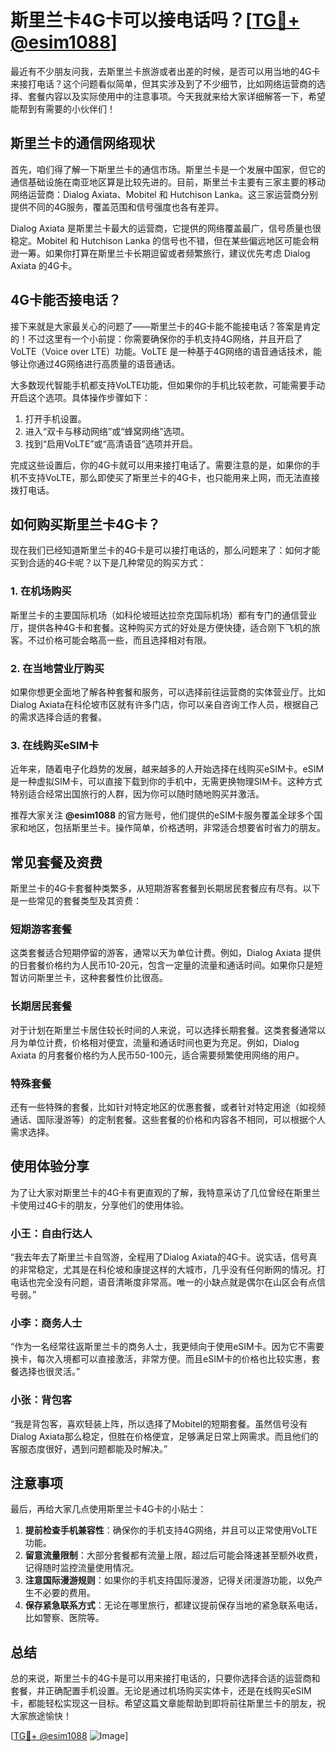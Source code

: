 # 斯里兰卡4G卡可以接电话吗？[[TG💪+ @esim1088](https://t.me/s/esim1088)]

最近有不少朋友问我，去斯里兰卡旅游或者出差的时候，是否可以用当地的4G卡来接打电话？这个问题看似简单，但其实涉及到了不少细节，比如网络运营商的选择、套餐内容以及实际使用中的注意事项。今天我就来给大家详细解答一下，希望能帮到有需要的小伙伴们！

## 斯里兰卡的通信网络现状

首先，咱们得了解一下斯里兰卡的通信市场。斯里兰卡是一个发展中国家，但它的通信基础设施在南亚地区算是比较先进的。目前，斯里兰卡主要有三家主要的移动网络运营商：Dialog Axiata、Mobitel 和 Hutchison Lanka。这三家运营商分别提供不同的4G服务，覆盖范围和信号强度也各有差异。

Dialog Axiata 是斯里兰卡最大的运营商，它提供的网络覆盖最广，信号质量也很稳定。Mobitel 和 Hutchison Lanka 的信号也不错，但在某些偏远地区可能会稍逊一筹。如果你打算在斯里兰卡长期逗留或者频繁旅行，建议优先考虑 Dialog Axiata 的4G卡。

## 4G卡能否接电话？

接下来就是大家最关心的问题了——斯里兰卡的4G卡能不能接电话？答案是肯定的！不过这里有一个小前提：你需要确保你的手机支持4G网络，并且开启了VoLTE（Voice over LTE）功能。VoLTE 是一种基于4G网络的语音通话技术，能够让你通过4G网络进行高质量的语音通话。

大多数现代智能手机都支持VoLTE功能，但如果你的手机比较老款，可能需要手动开启这个选项。具体操作步骤如下：

1. 打开手机设置。
2. 进入“双卡与移动网络”或“蜂窝网络”选项。
3. 找到“启用VoLTE”或“高清语音”选项并开启。

完成这些设置后，你的4G卡就可以用来接打电话了。需要注意的是，如果你的手机不支持VoLTE，那么即使买了斯里兰卡的4G卡，也只能用来上网，而无法直接拨打电话。

## 如何购买斯里兰卡4G卡？

现在我们已经知道斯里兰卡的4G卡是可以接打电话的，那么问题来了：如何才能买到合适的4G卡呢？以下是几种常见的购买方式：

### 1. 在机场购买

斯里兰卡的主要国际机场（如科伦坡班达拉奈克国际机场）都有专门的通信营业厅，提供各种4G卡和套餐。这种购买方式的好处是方便快捷，适合刚下飞机的旅客。不过价格可能会略高一些，而且选择相对有限。

### 2. 在当地营业厅购买

如果你想更全面地了解各种套餐和服务，可以选择前往运营商的实体营业厅。比如Dialog Axiata在科伦坡市区就有许多门店，你可以亲自咨询工作人员，根据自己的需求选择合适的套餐。

### 3. 在线购买eSIM卡

近年来，随着电子化趋势的发展，越来越多的人开始选择在线购买eSIM卡。eSIM是一种虚拟SIM卡，可以直接下载到你的手机中，无需更换物理SIM卡。这种方式特别适合经常出国旅行的人群，因为你可以随时随地购买并激活。

推荐大家关注 **@esim1088** 的官方账号，他们提供的eSIM卡服务覆盖全球多个国家和地区，包括斯里兰卡。操作简单，价格透明，非常适合想要省时省力的朋友。

## 常见套餐及资费

斯里兰卡的4G卡套餐种类繁多，从短期游客套餐到长期居民套餐应有尽有。以下是一些常见的套餐类型及其资费：

### 短期游客套餐

这类套餐适合短期停留的游客，通常以天为单位计费。例如，Dialog Axiata 提供的日套餐价格约为人民币10-20元，包含一定量的流量和通话时间。如果你只是短暂访问斯里兰卡，这种套餐性价比很高。

### 长期居民套餐

对于计划在斯里兰卡居住较长时间的人来说，可以选择长期套餐。这类套餐通常以月为单位计费，价格相对便宜，流量和通话时间也更为充足。例如，Dialog Axiata 的月套餐价格约为人民币50-100元，适合需要频繁使用网络的用户。

### 特殊套餐

还有一些特殊的套餐，比如针对特定地区的优惠套餐，或者针对特定用途（如视频通话、国际漫游等）的定制套餐。这些套餐的价格和内容各不相同，可以根据个人需求选择。

## 使用体验分享

为了让大家对斯里兰卡的4G卡有更直观的了解，我特意采访了几位曾经在斯里兰卡使用过4G卡的朋友，分享他们的使用体验。

### 小王：自由行达人

“我去年去了斯里兰卡自驾游，全程用了Dialog Axiata的4G卡。说实话，信号真的非常稳定，尤其是在科伦坡和康提这样的大城市，几乎没有任何断网的情况。打电话也完全没有问题，语音清晰度非常高。唯一的小缺点就是偶尔在山区会有点信号弱。”

### 小李：商务人士

“作为一名经常往返斯里兰卡的商务人士，我更倾向于使用eSIM卡。因为它不需要换卡，每次入境都可以直接激活，非常方便。而且eSIM卡的价格也比较实惠，套餐选择也很灵活。”

### 小张：背包客

“我是背包客，喜欢轻装上阵，所以选择了Mobitel的短期套餐。虽然信号没有Dialog Axiata那么稳定，但胜在价格便宜，足够满足日常上网需求。而且他们的客服态度很好，遇到问题都能及时解决。”

## 注意事项

最后，再给大家几点使用斯里兰卡4G卡的小贴士：

1. **提前检查手机兼容性**：确保你的手机支持4G网络，并且可以正常使用VoLTE功能。
2. **留意流量限制**：大部分套餐都有流量上限，超过后可能会降速甚至额外收费，记得随时监控流量使用情况。
3. **注意国际漫游规则**：如果你的手机支持国际漫游，记得关闭漫游功能，以免产生不必要的费用。
4. **保存紧急联系方式**：无论在哪里旅行，都建议提前保存当地的紧急联系电话，比如警察、医院等。

## 总结

总的来说，斯里兰卡的4G卡是可以用来接打电话的，只要你选择合适的运营商和套餐，并正确配置手机设置。无论是通过机场购买实体卡，还是在线购买eSIM卡，都能轻松实现这一目标。希望这篇文章能帮助到即将前往斯里兰卡的朋友，祝大家旅途愉快！

[[TG💪+ @esim1088](https://t.me/s/esim1088) ![Image](https://i.postimg.cc/4NQfJmqS/Snipaste-2025-05-13-00-14-12.png)]